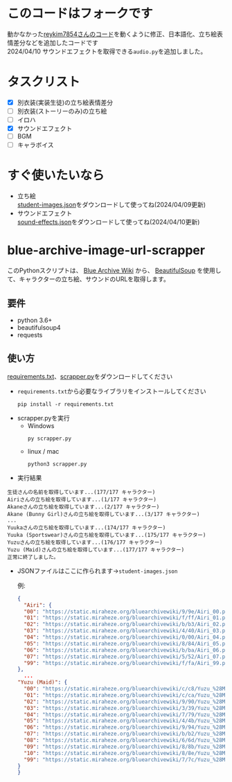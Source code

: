 # このコードはフォークです
動かなかった[reykim7854さんのコード](https://github.com/reykim7854/blue-archive-image-url-scrapper)を動くように修正、日本語化、立ち絵表情差分などを追加したコードです  
2024/04/10 サウンドエフェクトを取得できる`audio.py`を追加しました。
# タスクリスト
- [x] 別衣装(実装生徒)の立ち絵表情差分
- [ ] 別衣装(ストーリーのみ)の立ち絵
- [ ] イロハ
- [x] サウンドエフェクト
- [ ] BGM
- [ ] キャラボイス
# すぐ使いたいなら
- 立ち絵  
[student-images.json](https://github.com/jpbtk/blue-archive-url-scrapper-jp/blob/main/student-images.json)をダウンロードして使ってね(2024/04/09更新)
- サウンドエフェクト  
[sound-effects.json](https://github.com/jpbtk/blue-archive-url-scrapper-jp/blob/main/sound-effects.json)をダウンロードして使ってね(2024/04/10更新)
# blue-archive-image-url-scrapper
このPythonスクリプトは、 [Blue Archive Wiki](https://bluearchive.wiki/wiki) から、 [BeautifulSoup](https://www.crummy.com/software/BeautifulSoup/) を使用して、キャラクターの立ち絵、サウンドのURLを取得します。
## 要件
- python 3.6+
- beautifulsoup4
- requests
## 使い方
[requirements.txt](https://github.com/jpbtk/blue-archive-url-scrapper-jp/blob/main/requirements.txt)、[scrapper.py](https://github.com/jpbtk/blue-archive-url-scrapper-jp/blob/main/scrapper.py)をダウンロードしてください
- `requirements.txt`から必要なライブラリをインストールしてください
  ```
  pip install -r requirements.txt
  ```
- scrapper.pyを実行
  - Windows
    ```
    py scrapper.py
    ```
  - linux / mac
    ```
    python3 scrapper.py
    ```
- 実行結果
```
生徒さんの名前を取得しています...(177/177 キャラクター)
Airiさんの立ち絵を取得しています...(1/177 キャラクター)
Akaneさんの立ち絵を取得しています...(2/177 キャラクター)
Akane (Bunny Girl)さんの立ち絵を取得しています...(3/177 キャラクター)
...
Yuukaさんの立ち絵を取得しています...(174/177 キャラクター)
Yuuka (Sportswear)さんの立ち絵を取得しています...(175/177 キャラクター)
Yuzuさんの立ち絵を取得しています...(176/177 キャラクター)
Yuzu (Maid)さんの立ち絵を取得しています...(177/177 キャラクター)
正常に終了しました。
```
- JSONファイルはここに作られます→`student-images.json`
  
  例:
  ```json
  {
    "Airi": {
    "00": "https://static.miraheze.org/bluearchivewiki/9/9e/Airi_00.png",
    "01": "https://static.miraheze.org/bluearchivewiki/f/ff/Airi_01.png",
    "02": "https://static.miraheze.org/bluearchivewiki/b/b3/Airi_02.png",
    "03": "https://static.miraheze.org/bluearchivewiki/4/40/Airi_03.png",
    "04": "https://static.miraheze.org/bluearchivewiki/0/00/Airi_04.png",
    "05": "https://static.miraheze.org/bluearchivewiki/8/84/Airi_05.png",
    "06": "https://static.miraheze.org/bluearchivewiki/b/ba/Airi_06.png",
    "07": "https://static.miraheze.org/bluearchivewiki/5/52/Airi_07.png",
    "99": "https://static.miraheze.org/bluearchivewiki/f/fa/Airi_99.png"
  },
    ...
  "Yuzu (Maid)": {
    "00": "https://static.miraheze.org/bluearchivewiki/c/c8/Yuzu_%28Maid%29_00.png",
    "01": "https://static.miraheze.org/bluearchivewiki/c/ca/Yuzu_%28Maid%29_01.png",
    "02": "https://static.miraheze.org/bluearchivewiki/9/90/Yuzu_%28Maid%29_02.png",
    "03": "https://static.miraheze.org/bluearchivewiki/3/39/Yuzu_%28Maid%29_03.png",
    "04": "https://static.miraheze.org/bluearchivewiki/7/79/Yuzu_%28Maid%29_04.png",
    "05": "https://static.miraheze.org/bluearchivewiki/4/4b/Yuzu_%28Maid%29_05.png",
    "06": "https://static.miraheze.org/bluearchivewiki/9/94/Yuzu_%28Maid%29_06.png",
    "07": "https://static.miraheze.org/bluearchivewiki/b/b2/Yuzu_%28Maid%29_07.png",
    "08": "https://static.miraheze.org/bluearchivewiki/6/6d/Yuzu_%28Maid%29_08.png",
    "09": "https://static.miraheze.org/bluearchivewiki/8/8b/Yuzu_%28Maid%29_09.png",
    "10": "https://static.miraheze.org/bluearchivewiki/8/8e/Yuzu_%28Maid%29_10.png",
    "99": "https://static.miraheze.org/bluearchivewiki/7/7c/Yuzu_%28Maid%29_99.png"
  }
  }
  ```
